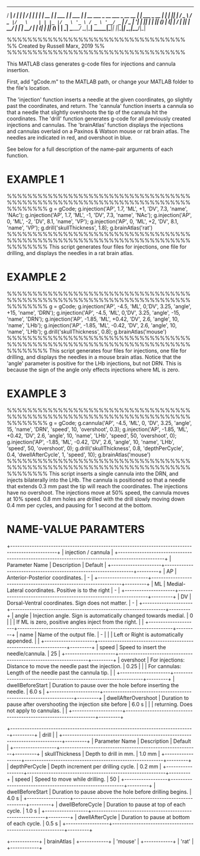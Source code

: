 
   _____         _____          _            _____                           _
  / ____|       / ____|        | |          / ____|                         | |
 | |  __ ______| |     ___   __| | ___     | |  __  ___ _ __   ___ _ __ __ _| |_ ___  _ __
 | | |_ |______| |    / _ \ / _` |/ _ \    | | |_ |/ _ \ '_ \ / _ \ '__/ _` | __/ _ \| '__|
 | |__| |      | |___| (_) | (_| |  __/    | |__| |  __/ | | |  __/ | | (_| | || (_) | |
  \_____|       \_____\___/ \__,_|\___|     \_____|\___|_| |_|\___|_|  \__,_|\__\___/|_|

%%%%%%%%%%%%%%%%%%%%%%%%%%%%%%%%%%%
%% Created by Russell Marx, 2019 %%
%%%%%%%%%%%%%%%%%%%%%%%%%%%%%%%%%%%

This MATLAB class generates g-code files for injections and cannula insertion.

First, add "gCode.m" to the MATLAB path, or change your MATLAB folder to the file's location.

The 'injection' function inserts a needle at the given coordinates, go slightly past the coordinates, and return.
The 'cannula' function inserts a cannula so that a needle that slightly overshoots the tip of the cannula hit the coordinates.
The 'drill' function generates g-code for all previously created injections and cannulas.
The 'brainAtlas' function displays the injections and cannulas overlaid on a Paxinos & Watson mouse or rat brain atlas. The needles are indicated in red, and overshoot in blue.

See below for a full description of the name-pair arguments of each function.

# EXAMPLE 1
%%%%%%%%%%%%%%%%%%%%%%%%%%%%%%%%%%%%%%%%%%%%%%%%%%%%%%%%%%%%%%%%%%%%%%%%%%%%%%%%
g = gCode;
g.injection('AP', 1.7, 'ML', +1, 'DV', 7.3, 'name', 'NAc');
g.injection('AP', 1.7, 'ML', -1, 'DV', 7.3, 'name', 'NAc');
g.injection('AP', 0, 'ML', -2, 'DV', 8.1, 'name', 'VP');
g.injection('AP', 0, 'ML', +2, 'DV', 8.1, 'name', 'VP');
g.drill('skullThickness', 1.8);
g.brainAtlas('rat')
%%%%%%%%%%%%%%%%%%%%%%%%%%%%%%%%%%%%%%%%%%%%%%%%%%%%%%%%%%%%%%%%%%%%%%%%%%%%%%%%
This script generates four files for injections, one file for drilling, and displays the needles in a rat brain atlas.




# EXAMPLE 2
%%%%%%%%%%%%%%%%%%%%%%%%%%%%%%%%%%%%%%%%%%%%%%%%%%%%%%%%%%%%%%%%%%%%%%%%%%%%%%%%
g = gCode;
g.injection('AP', -4.5, 'ML', 0,'DV', 3.25, 'angle', +15, 'name', 'DRN');
g.injection('AP', -4.5, 'ML', 0,'DV', 3.25, 'angle', -15, 'name', 'DRN');
g.injection('AP', -1.85, 'ML', +0.42, 'DV', 2.6, 'angle', 10, 'name', 'LHb');
g.injection('AP', -1.85, 'ML', -0.42, 'DV', 2.6, 'angle', 10, 'name', 'LHb');
g.drill('skullThickness', 0.8);
g.brainAtlas('mouse')
%%%%%%%%%%%%%%%%%%%%%%%%%%%%%%%%%%%%%%%%%%%%%%%%%%%%%%%%%%%%%%%%%%%%%%%%%%%%%%%%
This script generates four files for injections, one file for drilling, and displays the needles in a mouse brain atlas.
Notice that the 'angle' parameter is positive for the LHb injections, but not DRN.
This is because the sign of the angle only effects injections where ML is zero.




# EXAMPLE 3
%%%%%%%%%%%%%%%%%%%%%%%%%%%%%%%%%%%%%%%%%%%%%%%%%%%%%%%%%%%%%%%%%%%%%%%%%%%%%%%%
g = gCode;
g.cannula('AP', -4.5, 'ML', 0, 'DV', 3.25, 'angle', 15, 'name', 'DRN', 'speed', 10, 'overshoot', 0.3);
g.injection('AP', -1.85, 'ML', +0.42, 'DV', 2.6, 'angle', 10, 'name', 'LHb', 'speed', 50, 'overshoot', 0);
g.injection('AP', -1.85, 'ML', -0.42, 'DV', 2.6, 'angle', 10, 'name', 'LHb', 'speed', 50, 'overshoot', 0);
g.drill('skullThickness', 0.8, 'depthPerCycle', 0.4, 'dwellAfterCycle', 1, 'speed', 10);
g.brainAtlas('mouse')
%%%%%%%%%%%%%%%%%%%%%%%%%%%%%%%%%%%%%%%%%%%%%%%%%%%%%%%%%%%%%%%%%%%%%%%%%%%%%%%%
This script inserts a single cannula into the DRN, and injects bilaterally into the LHb.
The cannula is positioned so that a needle that extends 0.3 mm past the tip will reach the coordinates.
The injections have no overshoot.
The injections move at 50% speed, the cannula moves at 10% speed.
0.8 mm holes are drilled with the drill slowly moving down 0.4 mm per cycles, and pausing for 1 second at the bottom.



# NAME-VALUE PARAMTERS
+-------------------------------------------------------------------------------------------------+
|                                       injection / cannula                                       |
+-------------------------------------------------------------------------------------------------+
| Parameter Name      | Description                                                     | Default |
+---------------------+-----------------------------------------------------------------+---------+
| AP                  | Anterior-Posterior coordinates.                                 | -       |
+---------------------+-----------------------------------------------------------------+---------+
| ML                  | Medial-Lateral coordinates. Positive is to the right            | -       |
+---------------------+-----------------------------------------------------------------+---------+
| DV                  | Dorsal-Ventral coordinates. Sign does not matter.               | -       |
+---------------------+-----------------------------------------------------------------+---------+
| angle               | Injection angle. Sign is automatically changed towards medial.  | 0       |
|                     | If ML is zero, positive angles inject from the right.           |         |
+---------------------+-----------------------------------------------------------------+---------+
| name                | Name of the output file.                                        | -       |
|                     | Left or Right is automatically appended.                        |         |
+---------------------+-----------------------------------------------------------------+---------+
| speed               | Speed to insert the needle/cannula.                             | 25      |
+---------------------+-----------------------------------------------------------------+---------+
| overshoot           | For injections: Distance to move the needle past the injection. | 0.25    |
|                     | For cannulas: Length of the needle past the cannula tip.        |         |
+---------------------+-----------------------------------------------------------------+---------+
| dwellBeforeStart    | Duration to pause over the hole before inserting the needle.    | 6.0 s   |
+---------------------+-----------------------------------------------------------------+---------+
| dwellAfterOvershoot | Duration to pause after overshooting the injection site before  | 6.0 s   |
|                     | returning. Does not apply to cannulas.                          |         |
+---------------------+-----------------------------------------------------------------+---------+



+-----------------------------------------------------------------------------+---------+
|                                    drill                                    |         |
+-----------------------------------------------------------------------------+---------+
| Parameter Name   | Description                                              | Default |
+------------------+----------------------------------------------------------+---------+
| skullThickness   | Depth to drill in mm.                                    | 1.0 mm  |
+------------------+----------------------------------------------------------+---------+
| depthPerCycle    | Depth increment per drilling cycle.                      | 0.2 mm  |
+------------------+----------------------------------------------------------+---------+
| speed            | Speed to move while drilling.                            | 50      |
+------------------+----------------------------------------------------------+---------+
| dwellBeforeStart | Duration to pause above the hole before drilling begins. | 4.0 s   |
+------------------+----------------------------------------------------------+---------+
| dwellBeforeCycle | Duration to pause at top of each cycle.                  | 1.0 s   |
+------------------+----------------------------------------------------------+---------+
| dwellAfterCycle  | Duration to pause at bottom of each cycle.               | 0.5 s   |
+------------------+----------------------------------------------------------+---------+



+------------+
| brainAtlas |
+------------+
| 'mouse'    |
+------------+
| 'rat'      |
+------------+

